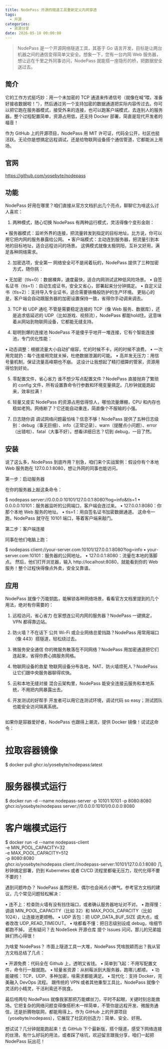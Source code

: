 ```yaml
---
title: NodePass 开源的隧道工具重新定义内网穿透
tags:
  - 开源
categories:
  - 资源分享
date: 2026-05-18 00:00:00
---
```


> NodePass 是一个开源网络隧道工具，其基于 Go 语言开发，目标是让两台机器之间的通信变得简单又安全。想象一下，您有一台内网 Web 服务器，想让远在千里之外同事访问，NodePass 就能搭一座隐形的桥，把数据安全送过去。

<!-- more -->

## 简介

它的工作方式挺巧妙：用一个未加密的 TCP 通道来传递信号（就像在喊“喂，准备好接收数据啦！”），然后通过另一个支持加密的数据通道把实际内容传过去。你可以把它跑在服务器模式，接受外来的连接，也可以跑客户端模式，去连别人的服务器。整个过程配置简单，资源占用低，还支持 Docker 部署，简直是现代开发者的福音！

作为 GitHub 上的开源项目，NodePass 用 MIT 许可证，代码全公开，社区也挺活跃。无论你是想搞定远程调试，还是给物联网设备搭个通信管道，它都能派上用场。

## 官网

https://github.com/yosebyte/nodepass

## 功能

NodePass 好用在哪里？咱们直接从官方文档扒出几个亮点，聊聊它为啥这么讨人喜欢：

1. 两种模式，随心切换
NodePass 有两种运行模式，灵活得像个变形金刚：

• 服务器模式：监听外界的连接，把流量转发到指定的目标地址。比方说，你可以用它把内网的服务暴露给公网。
• 客户端模式：主动连到服务器，把流量引到本地的目标地址，适合远程访问的场景。
这俩模式就像太极阴阳，互补又好用，满足各种网络需求。

2. 加密选项，安全第一
网络安全可不是闹着玩的，NodePass 提供了三种加密方式，随你挑：

• 无加密（tls=0）：数据裸奔，速度最快，适合内网测试这种低风险场景。
• 自签名证书（tls=1）：自动生成证书，安全又省心，部署起来分分钟搞定。
• 自定义证书（tls=2）：支持导入专业证书，适合需要铁桶般防护的生产环境。
更贴心的是，客户端会自动跟服务器的加密设置保持一致，省得你手动调来调去。

3. TCP 和 UDP 通吃
不管是需要稳定连接的 TCP（像 Web 服务、数据库），还是追求低延迟的 UDP（比如游戏、视频流），NodePass 都能hold住。这意味着从网站到物联网设备，它都能无缝支持。

4. 聪明到爆的连接池
NodePass 不是傻乎乎地开一堆连接，它有个智能连接池，专门优化性能：

• 动态调整：根据流量大小自动扩缩容，忙的时候不卡，闲的时候不浪费。
• 一次用完就扔：每个连接用完就关掉，杜绝数据泄漏的可能。
• 高并发无压力：用信号量机制，保证流量高峰期也不崩。
这设计让我想起了精打细算的管家，资源用得恰到好处。

5. 零配置文件，省心省力
谁不想少写点配置文件？NodePass 直接抛弃了繁琐的 config 文件，所有设置靠命令行参数和环境变量搞定。几秒钟就能跑起来，效率拉满！

6. 轻量又皮实
NodePass 的资源占用低得惊人，哪怕流量爆棚，CPU 和内存也稳如老狗。网络断了？它还能自动重连，简直像个不服输的小强。

7. 日志随你调
调试网络问题最怕啥？信息不够！NodePass 提供了五种日志级别：debug（事无巨细）、info（正常记录）、warn（提醒点小问题）、error（出错啦）、fatal（大事不好）。想看详细日志？切到 debug，一目了然。

## 安装

说了这么多，NodePass 到底咋用？别急，咱们来个实战案例：假设你有个本地 Web 服务跑在 127.0.0.1:8080，想让外网的同事也能访问。

第一步：启动服务器

在你的服务器上敲这条命令：

$ nodepass server://0.0.0.0:10101/127.0.0.1:8080?log=info&tls=1
• 0.0.0.0:10101：服务器监听的公网端口，客户端会连过来。
• 127.0.0.1:8080：你那个本地 Web 服务的地址。
• tls=1：用自签名证书加密数据通道。
这命令一跑，NodePass 就守在 10101 端口，等着客户端来敲门。

第二步：客户端连接

同事在他们电脑上跑：

$ nodepass client://your-server.com:10101/127.0.0.1:8080?log=info
• your-server.com:10101：服务器的公网地址。
• 127.0.0.1:8080：流量在本地的落脚点。
然后，他们打开浏览器，输入 http://localhost:8080，就能看到你的 Web 服务！整个过程快得像点外卖，安全又靠谱。

## 应用

NodePass 就像个万能钥匙，能解锁各种网络场景。看看官方文档里提到的几个用法，绝对有你需要的：

1. 远程访问，省心省力
在家想连公司内网的服务器？NodePass 一键搞定，VPN 都得靠边站。

2. 防火墙？不在话下
公共 Wi-Fi 或企业网络总爱挡路？NodePass 用常用端口（像 443）搭隧道，轻松绕过去。

3. 微服务安全通信
你的微服务散落在不同网络？NodePass 用加密通道把它们连起来，省得你费心搞服务网格。

4. 物联网设备的救星
物联网设备分布各地，NAT、防火墙烦死人？NodePass 让它们跟中央服务器聊得欢快。

5. 云和本地无缝对接
混合云架构里，NodePass 能安全连接云服务和本地系统，不用把内网暴露出去。

6. 开发测试的好帮手
开发者可以用它连测试环境，调试代码 so easy；测试团队也能安全访问隔离系统。

## 

如果你是容器爱好者，NodePass 也跟得上潮流，提供 Docker 镜像！试试这命令：

# 拉取容器镜像
$ docker pull ghcr.io/yosebyte/nodepass:latest

# 服务器模式运行
$ docker run -d --name nodepass-server -p 10101:10101 -p 8080:8080 \
  ghcr.io/yosebyte/nodepass server://0.0.0.0:10101/0.0.0.0:8080

# 客户端模式运行
$ docker run -d --name nodepass-client \
  -e MIN_POOL_CAPACITY=32 \
  -e MAX_POOL_CAPACITY=512 \
  -p 8080:8080 \
  ghcr.io/yosebyte/nodepass client://nodepass-server:10101/127.0.0.1:8080
几秒钟搞定部署，扔到 Kubernetes 或者 CI/CD 流程里都毫无压力，现代化得不要不要的！


遇到问题咋办？
NodePass 虽然好用，偶尔也会闹点小脾气。参考官方文档的建议，几个常见问题轻松解决：

• 连不上：检查防火墙有没有挡住端口，或者确认服务器地址对不对。
• 跑得慢：调调 MIN_POOL_CAPACITY（比如 32）和 MAX_POOL_CAPACITY（比如 1024），让连接池更顺畅。
• UDP 丢包：把 UDP_DATA_BUF_SIZE 调大点，或者改改 UDP_READ_TIMEOUT。
• 啥都看不懂：把日志级别设成 debug，啥细节都跑不掉。
还有疑问？去 NodeSeek 开源仓库 提个 Issues 问问，那儿的兄弟姐妹们热心得很！

为啥爱 NodePass？
市面上隧道工具一大堆，NodePass 凭啥脱颖而出？我从官方文档总结了几点：

• 开源免费：代码全在 Github 上，透明又省钱。
• 简单到飞起：不用写配置文件，命令行一敲就跑。
• 轻量省资源：从树莓派到大服务器，跑哪儿都顺。
• 功能硬核：TCP、UDP、多种加密，啥需求都能满足。
• 现代化：支持 Docker，完美融入 DevOps 流程。
跟传统的 VPN 或者其他重型工具比，NodePass 就像个灵活的小精灵，干活利索还不挑食。

最后唠两句
NodePass 就像我家那把万能螺丝刀，平时不起眼，关键时刻总能救场。它把复杂的网络问题变得像搭积木一样简单，不管你是远程开发、微服务通信，还是折腾物联网，都能用得上。作为 GitHub 上的开源项目（yosebyte/nodepass），它展现了社区的创造力：简单、安全、好用。

想试试？几分钟就能跑起来！去 GitHub 下个最新版，搭个隧道，感受下网络连接的丝滑。有什么好玩的用法，或者踩了啥坑，欢迎留言跟我分享，咱们一起把 NodePass 玩出花！